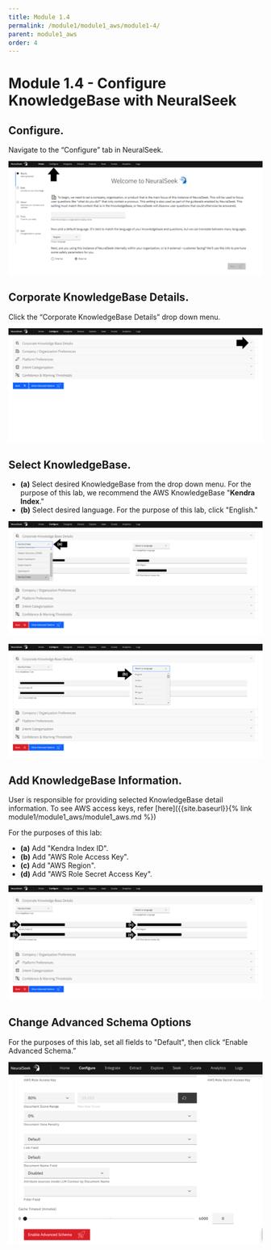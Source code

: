 ```yaml
---
title: Module 1.4
permalink: /module1/module1_aws/module1-4/
parent: module1_aws
order: 4
---
```


# Module 1.4 - Configure KnowledgeBase with NeuralSeek

## Configure.
Navigate to the “Configure” tab in NeuralSeek.

![image1.4.1](images/image1.4.1.png)

## Corporate KnowledgeBase Details. 
Click the “Corporate KnowledgeBase Details” drop down menu. 

![image1.4.2](images/image1.4.2.png)
## Select KnowledgeBase. 
- **(a)** Select desired KnowledgeBase from the drop down menu. For the purpose of this lab, we recommend the AWS KnowledgeBase "**Kendra Index**." 
- **(b)** Select desired language. For the purpose of this lab, click "English." 
  
![image1.4.3](images/image1.4.3.png)

![image1.4.4](images/image1.4.4.png)

## Add KnowledgeBase Information. 
User is responsible for providing selected KnowledgeBase detail information. To see AWS access keys, refer [here]({{site.baseurl}}{% link module1/module1_aws/module1_aws.md %}) 

For the purposes of this lab:
- **(a)** Add "Kendra Index ID".
- **(b)** Add "AWS Role Access Key".
- **(c)** Add "AWS Region".
- **(d)** Add "AWS Role Secret Access Key".

![image1.4.5](images/image1.4.5.png)

  
## Change Advanced Schema Options 
For the purposes of this lab, set all fields to "Default", then click “Enable Advanced Schema.”

![image1.4.6](images/image1.4.6.png)